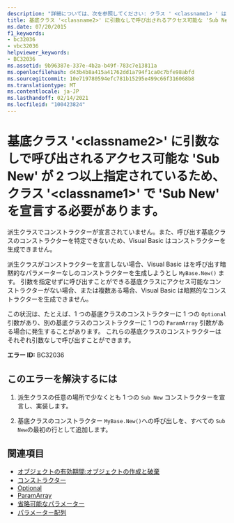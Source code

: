 ```yaml
---
description: "詳細については、次を参照してください: クラス ' <classname1> ' は、' Sub new ' を宣言しなければなりません。基底クラス ' <classname2> ' には、引数なしで呼び出すことができるアクセス可能な ' sub new ' が2つ以上あります。"
title: 基底クラス '<classname2>' に引数なしで呼び出されるアクセス可能な 'Sub New' が 2 つ以上指定されているため、クラス '<classname1>' で 'Sub New' を宣言する必要があります。
ms.date: 07/20/2015
f1_keywords:
- bc32036
- vbc32036
helpviewer_keywords:
- BC32036
ms.assetid: 9b96387e-337e-4b2a-b49f-783c7e13811a
ms.openlocfilehash: d43b4b8a415a41762dd1a794f1ca0c7bfe98abfd
ms.sourcegitcommit: 10e719780594efc781b15295e499c66f316068b8
ms.translationtype: MT
ms.contentlocale: ja-JP
ms.lasthandoff: 02/14/2021
ms.locfileid: "100423824"
---
```

# <a name="class-classname1-must-declare-a-sub-new-because-its-base-class-classname2-has-more-than-one-accessible-sub-new-that-can-be-called-with-no-arguments"></a>基底クラス '\<classname2>' に引数なしで呼び出されるアクセス可能な 'Sub New' が 2 つ以上指定されているため、クラス '\<classname1>' で 'Sub New' を宣言する必要があります。

派生クラスでコンストラクターが宣言されていません。また、呼び出す基底クラスのコンストラクターを特定できないため、Visual Basic はコンストラクターを生成できません。  
  
 派生クラスがコンストラクターを宣言しない場合、Visual Basic はを呼び出す暗黙的なパラメーターなしのコンストラクターを生成しようとし `MyBase.New()` ます。 引数を指定せずに呼び出すことができる基底クラスにアクセス可能なコンストラクターがない場合、または複数ある場合、Visual Basic は暗黙的なコンストラクターを生成できません。  
  
 この状況は、たとえば、1 つの基底クラスのコンストラクターに 1 つの `Optional` 引数があり、別の基底クラスのコンストラクターに 1 つの `ParamArray` 引数がある場合に発生することがあります。 これらの基底クラスのコンストラクターはそれぞれ引数なしで呼び出すことができます。  
  
 **エラー ID:** BC32036  
  
## <a name="to-correct-this-error"></a>このエラーを解決するには  
  
1. 派生クラスの任意の場所で少なくとも 1 つの `Sub New` コンストラクターを宣言し、実装します。  
  
2. 基底クラスのコンストラクター `MyBase.New()`への呼び出しを、すべての `Sub New`の最初の行として追加します。  
  
## <a name="see-also"></a>関連項目

- [オブジェクトの有効期間:オブジェクトの作成と破棄](../programming-guide/language-features/objects-and-classes/object-lifetime-how-objects-are-created-and-destroyed.md)
- [コンストラクター](../programming-guide/concepts/object-oriented-programming.md#constructors)
- [Optional](../language-reference/modifiers/optional.md)
- [ParamArray](../language-reference/modifiers/paramarray.md)
- [省略可能なパラメーター](../programming-guide/language-features/procedures/optional-parameters.md)
- [パラメーター配列](../programming-guide/language-features/procedures/parameter-arrays.md)
